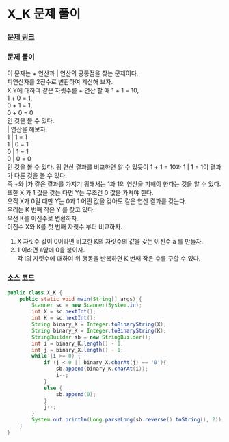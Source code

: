 # X_K 문제 풀이

### [문제 링크](https://www.acmicpc.net/problem/1322)

### 문제 풀이
이 문제는 + 연산과 | 연산의 공통점을 찾는 문제이다. </br>
피연산자를 2진수로 변환하여 계산해 보자. </br>
X Y에 대하여 같은 자릿수를 + 연산 할 때
1 + 1 = 10,  </br>
1 + 0 = 1,</br>
0 + 1 = 1,  </br>
0 + 0 = 0  </br>
인 것을 볼 수 있다. </br>
| 연산을 해보자. </br>
1 | 1 = 1 </br>
1 | 0 = 1 </br>
0 | 1 = 1 </br>
0 | 0 = 0 </br>
인 것을 볼 수 있다.
위 연산 결과를 비교하면 알 수 있듯이 1 + 1 = 10과 1 | 1 = 1이 결과가 다른 것을 볼 수 있다.</br>
즉 +와 |가 같은 결과를 가지기 위해서는 1과 1의 연산을 피해야 한다는 것을 알 수 있다.
또한 X 가 1 값을 갖는 다면 Y는 무조건 0 값을 가져야 한다. </br>
오직 X가 0일 때만 Y는 0과 1 어떤 값을 갖아도 같은 연산 결과를 갖는다. </br>
우리는 K 번째 작은 Y 를 찾고 있다.  </br>
우선 K를 이진수로 변환하자. </br>
이진수 X와 K를 첫 번째 자릿수 부터 비교하자. </br>
1. X 자릿수 값이 0이라면 비교한 K의 자릿수의 값을 갖는 이진수 a 를 만들자. </br>
2. 1 이라면  a앞에 0을 붙이자. </br>
각 i의 자릿수에 대하여 위 행동을 반복하면 K 번째 작은 수를 구할 수 있다.</br>


### 소스 코드
```java
public class X_K {
    public static void main(String[] args) {
        Scanner sc = new Scanner(System.in);
        int X = sc.nextInt();
        int K = sc.nextInt();
        String binary_X = Integer.toBinaryString(X);
        String binary_K = Integer.toBinaryString(K);
        StringBuilder sb = new StringBuilder();
        int i = binary_K.length() - 1;
        int j = binary_X.length() - 1;
        while (i >= 0) {
            if (j < 0 || binary_X.charAt(j) == '0'){
                sb.append(binary_K.charAt(i));
                i--;
            }
            else {
                sb.append(0);
            }
            j--;
        }
        System.out.println(Long.parseLong(sb.reverse().toString(), 2));
    }
}

```